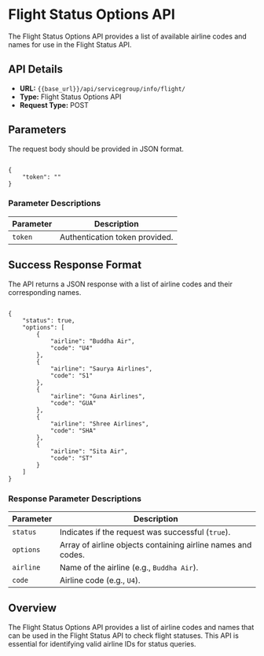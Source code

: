 # Flight Status Options API

The Flight Status Options API provides a list of available airline codes and names for use in the Flight Status API.

## API Details

- **URL:** `{{base_url}}/api/servicegroup/info/flight/`
- **Type:** Flight Status Options API
- **Request Type:** POST

## Parameters

The request body should be provided in JSON format.

<pre><code class="json">
{
    "token": "<provided_token>"
}
</code></pre>

### Parameter Descriptions

| Parameter | Description |
|-----------|-------------|
| `token` | Authentication token provided. |

## Success Response Format

The API returns a JSON response with a list of airline codes and their corresponding names.

<pre><code class="json">
{
    "status": true,
    "options": [
        {
            "airline": "Buddha Air",
            "code": "U4"
        },
        {
            "airline": "Saurya Airlines",
            "code": "S1"
        },
        {
            "airline": "Guna Airlines",
            "code": "GUA"
        },
        {
            "airline": "Shree Airlines",
            "code": "SHA"
        },
        {
            "airline": "Sita Air",
            "code": "ST"
        }
    ]
}
</code></pre>

### Response Parameter Descriptions

| Parameter | Description |
|-----------|-------------|
| `status` | Indicates if the request was successful (`true`). |
| `options` | Array of airline objects containing airline names and codes. |
| `airline` | Name of the airline (e.g., `Buddha Air`). |
| `code` | Airline code (e.g., `U4`). |

## Overview

The Flight Status Options API provides a list of airline codes and names that can be used in the Flight Status API to check flight statuses. This API is essential for identifying valid airline IDs for status queries.
